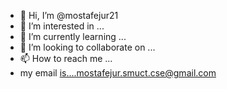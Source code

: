 - 👋 Hi, I’m @mostafejur21
- 👀 I’m interested in ...
- 🌱 I’m currently learning ...
- 💞️ I’m looking to collaborate on ...
- 📫 How to reach me ...
- my email is....mostafejur.smuct.cse@gmail.com

<!---
mostafejur21/mostafejur21 is a ✨ special ✨ repository because its `README.md` (this file) appears on your GitHub profile.
You can click the Preview link to take a look at your changes.
--->
